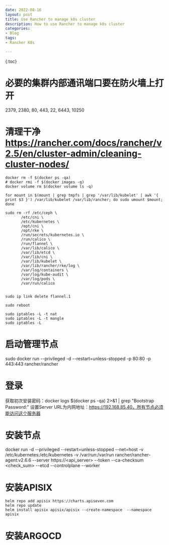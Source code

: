 ```yaml
---
date: 2022-08-16
layout: post
title: Use Rancher to manage k8s cluster
description: How to use Rancher to manage k8s cluster
categories:
- Blog
tags:
- Rancher K8s

---
```


{:toc}


# 必要的集群内部通讯端口要在防火墙上打开
2379, 2380, 80, 443, 22, 6443, 10250

# 清理干净 https://rancher.com/docs/rancher/v2.5/en/cluster-admin/cleaning-cluster-nodes/
```
docker rm -f $(docker ps -qa)
# docker rmi -f $(docker images -q)
docker volume rm $(docker volume ls -q)

for mount in $(mount | grep tmpfs | grep '/var/lib/kubelet' | awk '{ print $3 }') /var/lib/kubelet /var/lib/rancher; do sudo umount $mount; done

sudo rm -rf /etc/ceph \
       /etc/cni \
       /etc/kubernetes \
       /opt/cni \
       /opt/rke \
       /run/secrets/kubernetes.io \
       /run/calico \
       /run/flannel \
       /var/lib/calico \
       /var/lib/etcd \
       /var/lib/cni \
       /var/lib/kubelet \
       /var/lib/rancher/rke/log \
       /var/log/containers \
       /var/log/kube-audit \
       /var/log/pods \
       /var/run/calico


sudo ip link delete flannel.1

sudo reboot

sudo iptables -L -t nat
sudo iptables -L -t mangle
sudo iptables -L

```

# 启动管理节点
sudo docker run --privileged -d --restart=unless-stopped -p 80:80 -p 443:443 rancher/rancher

# 登录
获取初次安装密码：docker logs  $(docker ps -qa)  2>&1 | grep "Bootstrap Password:"
设置Server URL为内网地址：https://192.168.85.40，所有节点必须能访问这个服务器


# 安装节点
docker run -d --privileged --restart=unless-stopped --net=host -v /etc/kubernetes:/etc/kubernetes -v /var/run:/var/run  rancher/rancher-agent:v2.6.6 --server https://<api_server> --token <token> --ca-checksum <check_sum> --etcd --controlplane --worker



# 安装APISIX
```
helm repo add apisix https://charts.apiseven.com
helm repo update
helm install apisix apisix/apisix --create-namespace  --namespace apisix

```

# 安装ARGOCD
